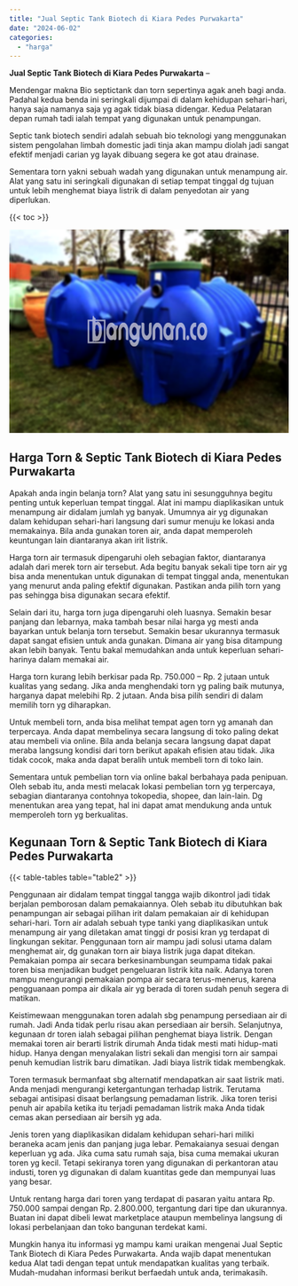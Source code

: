 ```yaml
---
title: "Jual Septic Tank Biotech di Kiara Pedes Purwakarta"
date: "2024-06-02"
categories: 
  - "harga"
---
```


**Jual Septic Tank Biotech di Kiara Pedes Purwakarta** –

Mendengar makna Bio septictank dan torn sepertinya agak aneh bagi anda. Padahal kedua benda ini seringkali dijumpai di dalam kehidupan sehari-hari, hanya saja namanya saja yg agak tidak biasa didengar. Kedua Pelataran depan rumah tadi ialah tempat yang digunakan untuk penampungan.

Septic tank biotech sendiri adalah sebuah bio teknologi yang menggunakan sistem pengolahan limbah domestic jadi tinja akan mampu diolah jadi sangat efektif menjadi carian yg layak dibuang segera ke got atau drainase.

Sementara torn yakni sebuah wadah yang digunakan untuk menampung air. Alat yang satu ini seringkali digunakan di setiap tempat tinggal dg tujuan untuk lebih menghemat biaya listrik di dalam penyedotan air yang diperlukan.

{{< toc >}}

![Jual Septic Tank Biotech di Kiara Pedes Purwakarta](/images/jual-bio-septictank-25.png)

## Harga Torn & Septic Tank Biotech di Kiara Pedes Purwakarta

Apakah anda ingin belanja torn? Alat yang satu ini sesungguhnya begitu penting untuk keperluan tempat tinggal. Alat ini mampu diaplikasikan untuk menampung air didalam jumlah yg banyak. Umumnya air yg digunakan dalam kehidupan sehari-hari langsung dari sumur menuju ke lokasi anda memakainya. Bila anda gunakan toren air, anda dapat memperoleh keuntungan lain diantaranya akan irit listrik.

Harga torn air termasuk dipengaruhi oleh sebagian faktor, diantaranya adalah dari merek torn air tersebut. Ada begitu banyak sekali tipe torn air yg bisa anda menentukan untuk digunakan di tempat tinggal anda, menentukan yang menurut anda paling efektif digunakan. Pastikan anda pilih torn yang pas sehingga bisa digunakan secara efektif.

Selain dari itu, harga torn juga dipengaruhi oleh luasnya. Semakin besar panjang dan lebarnya, maka tambah besar nilai harga yg mesti anda bayarkan untuk belanja torn tersebut. Semakin besar ukurannya termasuk dapat sangat efisien untuk anda gunakan. Dimana air yang bisa ditampung akan lebih banyak. Tentu bakal memudahkan anda untuk keperluan sehari-harinya dalam memakai air.

Harga torn kurang lebih berkisar pada Rp. 750.000 – Rp. 2 jutaan untuk kualitas yang sedang. Jika anda menghendaki torn yg paling baik mutunya, harganya dapat melebihi Rp. 2 jutaan. Anda bisa pilih sendiri di dalam memilih torn yg diharapkan.

Untuk membeli torn, anda bisa melihat tempat agen torn yg amanah dan terpercaya. Anda dapat membelinya secara langsung di toko paling dekat atau membeli via online. Bila anda belanja secara langsung dapat dapat meraba langsung kondisi dari torn berikut apakah efisien atau tidak. Jika tidak cocok, maka anda dapat beralih untuk membeli torn di toko lain.

Sementara untuk pembelian torn via online bakal berbahaya pada penipuan. Oleh sebab itu, anda mesti melacak lokasi pembelian torn yg terpercaya, sebagian diantaranya contohnya tokopedia, shopee, dan lain-lain. Dg menentukan area yang tepat, hal ini dapat amat mendukung anda untuk memperoleh torn yg berkualitas.

## Kegunaan Torn & Septic Tank Biotech di Kiara Pedes Purwakarta

{{< table-tables table="table2" >}}

Penggunaan air didalam tempat tinggal tangga wajib dikontrol jadi tidak berjalan pemborosan dalam pemakaiannya. Oleh sebab itu dibutuhkan bak penampungan air sebagai pilihan irit dalam pemakaian air di kehidupan sehari-hari. Torn air adalah sebuah type tanki yang diaplikasikan untuk menampung air yang diletakan amat tinggi dr posisi kran yg terdapat di lingkungan sekitar. Penggunaan torn air mampu jadi solusi utama dalam menghemat air, dg gunakan torn air biaya listrik juga dapat ditekan. Pemakaian pompa air secara berkesinambungan seumpama tidak pakai toren bisa menjadikan budget pengeluaran listrik kita naik. Adanya toren mampu mengurangi pemakaian pompa air secara terus-menerus, karena pengguanaan pompa air dikala air yg berada di toren sudah penuh segera di matikan.

Keistimewaan menggunakan toren adalah sbg penampung persediaan air di rumah. Jadi Anda tidak perlu risau akan persediaan air bersih. Selanjutnya, kegunaan dr toren ialah sebagai pilihan penghemat biaya listrik. Dengan memakai toren air berarti listrik dirumah Anda tidak mesti mati hidup-mati hidup. Hanya dengan menyalakan listri sekali dan mengisi torn air sampai penuh kemudian listrik baru dimatikan. Jadi biaya listrik tidak membengkak.

Toren termasuk bermanfaat sbg alternatif mendapatkan air saat listrik mati. Anda menjadi mengurangi ketergantungan terhadap listrik. Terutama sebagai antisipasi disaat berlangsung pemadaman listrik. Jika toren terisi penuh air apabila ketika itu terjadi pemadaman listrik maka Anda tidak cemas akan persediaan air bersih yg ada.

Jenis toren yang diaplikasikan didalam kehidupan sehari-hari miliki beraneka acam jenis dan panjang juga lebar. Pemakaianya sesuai dengan keperluan yg ada. Jika cuma satu rumah saja, bisa cuma memakai ukuran toren yg kecil. Tetapi sekiranya toren yang digunakan di perkantoran atau industi, toren yg digunakan di dalam kuantitas gede dan mempunyai luas yang besar.

Untuk rentang harga dari toren yang terdapat di pasaran yaitu antara Rp. 750.000 sampai dengan Rp. 2.800.000, tergantung dari tipe dan ukurannya. Buatan ini dapat dibeli lewat marketplace ataupun membelinya langsung di lokasi perbelanjaan dan toko bangunan terdekat kami.

Mungkin hanya itu informasi yg mampu kami uraikan mengenai Jual Septic Tank Biotech di Kiara Pedes Purwakarta. Anda wajib dapat menentukan kedua Alat tadi dengan tepat untuk mendapatkan kualitas yang terbaik. Mudah-mudahan informasi berikut berfaedah untuk anda, terimakasih.
